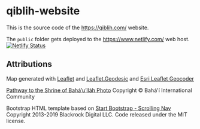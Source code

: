 # qiblih-website

This is the source code of the <https://qiblih.com/> website.

The `public` folder gets deployed to the <https://www.netlify.com/> web host.
[![Netlify Status](https://api.netlify.com/api/v1/badges/2e83bf87-458c-4e0c-bb8d-130feb12a85b/deploy-status)](https://app.netlify.com/sites/qiblih/deploys)

## Attributions 
Map generated with [Leaflet](https://leafletjs.com/) and [Leaflet.Geodesic](https://github.com/henrythasler/Leaflet.Geodesic) and [Esri Leaflet Geocoder](https://github.com/Esri/esri-leaflet-geocoder)

[Pathway to the Shrine of Bahá’u’lláh Photo](https://media.bahai.org/detail/2281710/)
Copyright © Bahá'í International Community

Bootstrap HTML template based on [Start Bootstrap - Scrolling Nav](https://github.com/BlackrockDigital/startbootstrap-scrolling-nav)
Copyright 2013-2019 Blackrock Digital LLC. Code released under the MIT license.